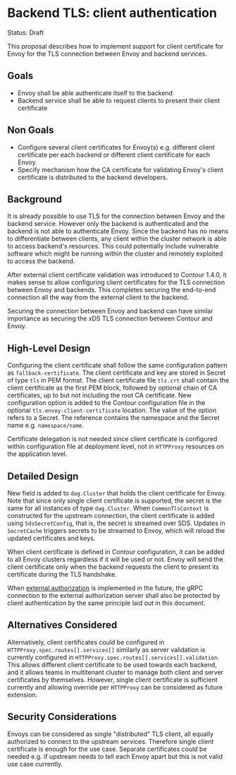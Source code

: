 # Backend TLS: client authentication

Status: Draft

This proposal describes how to implement support for client certificate for Envoy for the TLS connection between Envoy and backend services.

## Goals

- Envoy shall be able authenticate itself to the backend
- Backend service shall be able to request clients to present their client certificate

## Non Goals

- Configure several client certificates for Envoy(s) e.g. different client certificate per each backend or different client certificate for each Envoy.
- Specify mechanism how the CA certificate for validating Envoy's client certificate is distributed to the backend developers.

## Background

It is already possible to use TLS for the connection between Envoy and the backend service.
However only the backend is authenticated and the backend is not able to authenticate Envoy.
Since the backend has no means to differentiate between clients, any client within the cluster network is able to access backend's resources.
This could potentially include vulnerable software which might be running within the cluster and remotely exploited to access the backend.

After external client certificate validation was introduced to Contour 1.4.0, it makes sense to allow configuring client certificates for the TLS connection between Envoy and backends.
This completes securing the end-to-end connection all the way from the external client to the backend.

Securing the connection between Envoy and backend can have similar importance as securing the xDS TLS connection between Contour and Envoy.

## High-Level Design

Configuring the client certificate shall follow the same configuration pattern as `fallback-certificate`.
The client certificate and key are stored in Secret of type `tls` in PEM format.
The client certificate file `tls.crt` shall contain the client certificate as the first PEM block, followed by optional chain of CA certificates, up to but not including the root CA certificate.
New configuration option is added to the Contour configuration file in the optional `tls.envoy-client-certificate` location.
The value of the option refers to a Secret.
The reference contains the namespace and the Secret name e.g. `namespace/name`.

Certificate delegation is not needed since client certificate is configured within configuration file at deployment level, not in `HTTPProxy` resources on the application level.

## Detailed Design

New field is added to `dag.Cluster` that holds the client certificate for Envoy.
Note that since only single client certificate is supported, the secret is the same for all instances of type `dag.Cluster`.
When `CommonTlsContext` is constructed for the upstream connection, the client certificate is added using `SdsSecretConfig`, that is, the secret is streamed over SDS.
Updates in `SecretCache` triggers secrets to be streamed to Envoy, which will reload the updated certificates and keys.

When client certificate is defined in Contour configuration, it can be added to all Envoy clusters regardless if it will be used or not.
Envoy will send the client certificate only when the backend requests the client to present its certificate during the TLS handshake.

When [external authorization](external-authorization-design.md) is implemented in the future, the gRPC connection to the external authorization server shall also be protected by client authentication by the same principle laid out in this document.

## Alternatives Considered

Alternatively, client certificates could be configured in `HTTPProxy.spec.routes[].services[]` similarly as server validation is currently configured in `HTTPProxy.spec.routes[].services[].validation`.
This allows different client certificate to be used towards each backend, and it allows teams in multitenant cluster to manage both client and server certificates by themselves.
However, single client certificate is sufficient currently and allowing override per `HTTPProxy` can be considered as future extension.

## Security Considerations

Envoys can be considered as single "distributed" TLS client, all equally authorized to connect to the upstream services.
Therefore single client certificate is enough for the use case.
Separate certificates could be needed e.g. if upstream needs to tell each Envoy apart but this is not valid use case currently.
